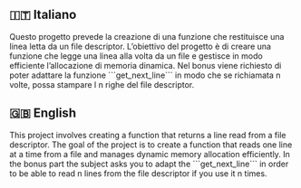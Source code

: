 <h2>🇮🇹 Italiano</h2>
Questo progetto prevede la creazione di una funzione che restituisce una linea letta da un file descriptor. L’obiettivo del progetto è di creare una funzione che legge una linea alla volta da un file e gestisce in modo efficiente l’allocazione di memoria dinamica.
Nel bonus viene richiesto di poter adattare la funzione ```get_next_line``` in modo che se richiamata n volte, possa stampare l n righe del file descriptor.

<h2>🇬🇧 English</h2>
This project involves creating a function that returns a line read from a file descriptor. The goal of the project is to create a function that reads one line at a time from a file and manages dynamic memory allocation efficiently.
In the bonus part the subject asks you to adapt the ```get_next_line``` in order to be able to read n lines from the file descriptor if you use it n times. 




